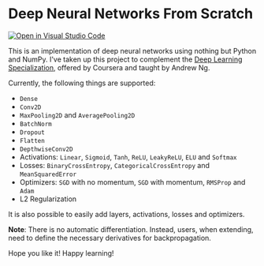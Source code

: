 # Deep Neural Networks From Scratch

[![Open in Visual Studio Code](https://open.vscode.dev/badges/open-in-vscode.svg)](https://open.vscode.dev/MalayAgr/DeepNeuralNetwork-Scratch)

This is an implementation of deep neural networks using nothing but Python and NumPy. I've taken up this project to complement the [Deep Learning Specialization](https://www.coursera.org/specializations/deep-learning), offered by Coursera and taught by Andrew Ng.

Currently, the following things are supported:

- `Dense`
- `Conv2D`
- `MaxPooling2D` and `AveragePooling2D`
- `BatchNorm`
- `Dropout`
- `Flatten`
- `DepthwiseConv2D`
- Activations: `Linear`, `Sigmoid`, `Tanh`, `ReLU`, `LeakyReLU`, `ELU` and `Softmax`
- Losses: `BinaryCrossEntropy`, `CategoricalCrossEntropy` and `MeanSquaredError`
- Optimizers: `SGD` with no momentum, `SGD` with momentum, `RMSProp` and `Adam`
- L2 Regularization

It is also possible to easily add layers, activations, losses and optimizers.

**Note**: There is no automatic differentiation. Instead, users, when extending, need to define the necessary derivatives for backpropagation.

Hope you like it! Happy learning!
